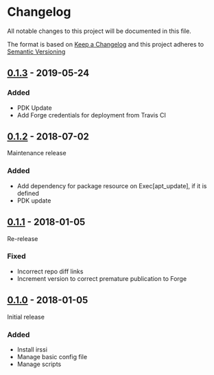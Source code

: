# Changelog

All notable changes to this project will be documented in this file.

The format is based on [Keep a Changelog](http://keepachangelog.com/en/1.0.0/)
and this project adheres to [Semantic Versioning](http://semver.org/spec/v2.0.0.html)

## [0.1.3] - 2019-05-24
### Added
- PDK Update
- Add Forge credentials for deployment from Travis CI

## [0.1.2] - 2018-07-02
Maintenance release
### Added
- Add dependency for package resource on Exec[apt\_update], if it is defined
- PDK update

## [0.1.1] - 2018-01-05
Re-release
### Fixed
- Incorrect repo diff links
- Increment version to correct premature publication to Forge

## [0.1.0] - 2018-01-05
Initial release
### Added
- Install irssi
- Manage basic config file
- Manage scripts

[0.1.3]: https://github.com/brwyatt/puppet-irssi/compare/v0.1.2...v0.1.3
[0.1.2]: https://github.com/brwyatt/puppet-irssi/compare/v0.1.1...v0.1.2
[0.1.1]: https://github.com/brwyatt/puppet-irssi/compare/v0.1.0...v0.1.1
[0.1.0]: https://github.com/brwyatt/puppet-irssi/compare/efdb231...v0.1.0
